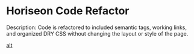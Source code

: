 # Horiseon Code Refactor

Description: Code is refactored to included semantic tags, working links, and 
organized DRY CSS without changing the layout or style of the page. 

[alt](/Users/shane/Desktop/accessability-challenge-1/urban-octo-telegram/assets/screenshot.png)

